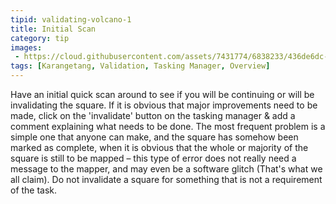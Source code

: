 ```yaml
---
tipid: validating-volcano-1
title: Initial Scan
category: tip
images:
 - https://cloud.githubusercontent.com/assets/7431774/6838233/436de6dc-d32c-11e4-8498-98ad7e6887fc.gif
tags: [Karangetang, Validation, Tasking Manager, Overview]
---
```


Have an initial quick scan around to see if you will be continuing or will be invalidating the square. If it is obvious that major improvements need to be made, click on the 'invalidate' button on the tasking manager & add a comment explaining what needs to be done. The most frequent problem is a simple one that anyone can make, and the square has somehow been marked as complete, when it is obvious that the whole or majority of the square is still to be mapped – this type of error does not really need a message to the mapper, and may even be a software glitch (That's what we all claim). Do not invalidate a square for something that is not a requirement of the task.
